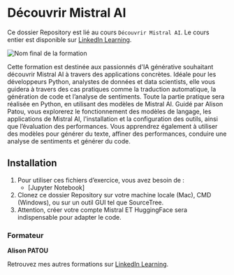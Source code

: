 # Découvrir Mistral AI

Ce dossier Repository est lié au cours `Découvrir Mistral AI`. Le cours entier est disponible sur [LinkedIn Learning][lil-course-url].

![Nom final de la formation][lil-thumbnail-url] 

Cette formation est destinée aux passionnés d'IA générative souhaitant découvrir Mistral AI à travers des applications concrètes. Idéale pour les développeurs Python, analystes de données et data scientists, elle vous guidera à travers des cas pratiques comme la traduction automatique, la génération de code et l’analyse de sentiments. Toute la partie pratique sera réalisée en Python, en utilisant des modèles de Mistral AI. Guidé par Alison Patou, vous explorerez le fonctionnement des modèles de langage, les applications de Mistral AI, l'installation et la configuration des outils, ainsi que l’évaluation des performances. Vous apprendrez également à utiliser des modèles pour générer du texte, affiner des performances, conduire une analyse de sentiments et générer du code.

## Installation

1. Pour utiliser ces fichiers d’exercice, vous avez besoin de : 
   - [Jupyter Notebook] 
2. Clonez ce dossier Repository sur votre machine locale (Mac), CMD (Windows), ou sur un outil GUI tel que SourceTree. 
3. Attention, créer votre compte Mistral ET HuggingFace sera indispensable pour adapter le code.


### Formateur

**Alison PATOU** 

 Retrouvez mes autres formations sur [LinkedIn Learning][lil-URL-trainer].

[0]: # (Replace these placeholder URLs with actual course URLs)
[lil-course-url]: https://www.linkedin.com/learning/decouvrir-mistral-ai
[lil-thumbnail-url]: https://media.licdn.com/dms/image/v2/D4E0DAQH8MaSWjMUsjA/learning-public-crop_675_1200/B4EZcNK_1vHkAc-/0/1748272676583?e=2147483647&v=beta&t=5BjtwtNGou1um6oNyjCE5dWFG7jQZXlk5q_mCE5yAHU
[lil-URL-trainer]: https://www.linkedin.com/learning/instructors/alison-patou

[1]: # (End of FR-Instruction ###############################################################################################)
